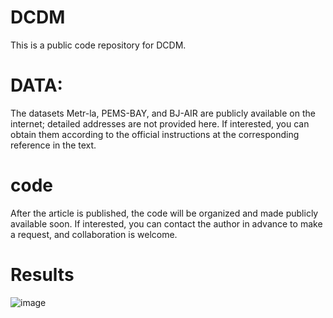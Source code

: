 # DCDM

This is a public code repository for DCDM.

# DATA:

The datasets Metr-la, PEMS-BAY, and BJ-AIR are publicly available on the internet; detailed addresses are not provided here. If interested, you can obtain them according to the official instructions at the corresponding reference in the text.

# code

After the article is published, the code will be organized and made publicly available soon. If interested, you can contact the author in advance to make a request, and collaboration is welcome.

# Results
![image](https://github.com/user-attachments/assets/b011284d-6ee8-48f1-9d04-76d31aec7a8a)





 






